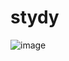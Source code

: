 # stydy

![image](https://raw.githubusercontent.com/xiaotianzhen/stydy/master/pic/device-inputpasswordview.gif)

